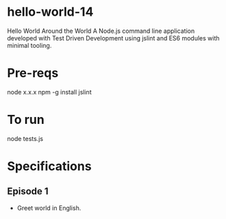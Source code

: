 # hello-world-14
Hello World Around the World A Node.js command line application
developed with Test Driven Development using jslint and ES6
modules with minimal tooling.

# Pre-reqs
node x.x.x
npm -g install jslint

# To run
node tests.js

# Specifications
## Episode 1
* Greet world in English.
